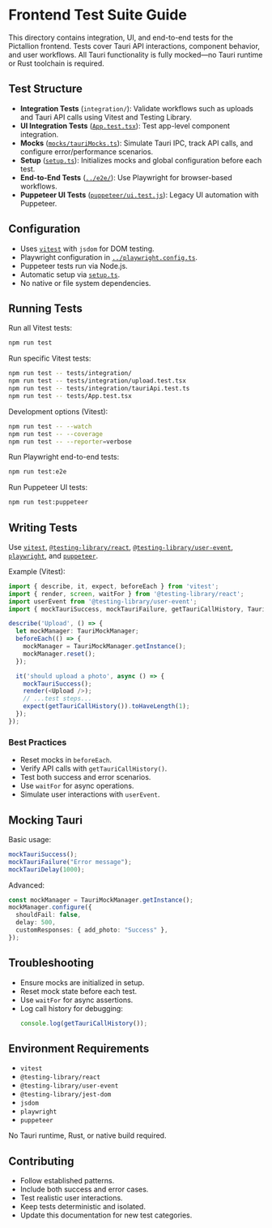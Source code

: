 # Frontend Test Suite Guide

This directory contains integration, UI, and end-to-end tests for the Pictallion frontend. Tests cover Tauri API interactions, component behavior, and user workflows. All Tauri functionality is fully mocked—no Tauri runtime or Rust toolchain is required.

## Test Structure

- **Integration Tests** (`integration/`): Validate workflows such as uploads and Tauri API calls using Vitest and Testing Library.
- **UI Integration Tests** ([`App.test.tsx`](App.test.tsx:1)): Test app-level component integration.
- **Mocks** ([`mocks/tauriMocks.ts`](mocks/tauriMocks.ts:1)): Simulate Tauri IPC, track API calls, and configure error/performance scenarios.
- **Setup** ([`setup.ts`](setup.ts:1)): Initializes mocks and global configuration before each test.
- **End-to-End Tests** ([`../e2e/`](../e2e/example.spec.ts:1)): Use Playwright for browser-based workflows.
- **Puppeteer UI Tests** ([`puppeteer/ui.test.js`](puppeteer/ui.test.js:1)): Legacy UI automation with Puppeteer.

## Configuration

- Uses [`vitest`](../vitest.config.ts:1) with `jsdom` for DOM testing.
- Playwright configuration in [`../playwright.config.ts`](../playwright.config.ts:1).
- Puppeteer tests run via Node.js.
- Automatic setup via [`setup.ts`](setup.ts:1).
- No native or file system dependencies.

## Running Tests

Run all Vitest tests:

```bash
npm run test
```

Run specific Vitest tests:

```bash
npm run test -- tests/integration/
npm run test -- tests/integration/upload.test.tsx
npm run test -- tests/integration/tauriApi.test.ts
npm run test -- tests/App.test.tsx
```

Development options (Vitest):

```bash
npm run test -- --watch
npm run test -- --coverage
npm run test -- --reporter=verbose
```

Run Playwright end-to-end tests:

```bash
npm run test:e2e
```

Run Puppeteer UI tests:

```bash
npm run test:puppeteer
```

## Writing Tests

Use [`vitest`](https://vitest.dev/), [`@testing-library/react`](https://testing-library.com/docs/react-testing-library/intro/), [`@testing-library/user-event`](https://testing-library.com/docs/user-event/intro/), [`playwright`](https://playwright.dev/), and [`puppeteer`](https://pptr.dev/).

Example (Vitest):

```typescript
import { describe, it, expect, beforeEach } from 'vitest';
import { render, screen, waitFor } from '@testing-library/react';
import userEvent from '@testing-library/user-event';
import { mockTauriSuccess, mockTauriFailure, getTauriCallHistory, TauriMockManager } from '../mocks/tauriMocks';

describe('Upload', () => {
  let mockManager: TauriMockManager;
  beforeEach(() => {
    mockManager = TauriMockManager.getInstance();
    mockManager.reset();
  });

  it('should upload a photo', async () => {
    mockTauriSuccess();
    render(<Upload />);
    // ...test steps...
    expect(getTauriCallHistory()).toHaveLength(1);
  });
});
```

### Best Practices

- Reset mocks in `beforeEach`.
- Verify API calls with `getTauriCallHistory()`.
- Test both success and error scenarios.
- Use `waitFor` for async operations.
- Simulate user interactions with `userEvent`.

## Mocking Tauri

Basic usage:

```typescript
mockTauriSuccess();
mockTauriFailure("Error message");
mockTauriDelay(1000);
```

Advanced:

```typescript
const mockManager = TauriMockManager.getInstance();
mockManager.configure({
  shouldFail: false,
  delay: 500,
  customResponses: { add_photo: "Success" },
});
```

## Troubleshooting

- Ensure mocks are initialized in setup.
- Reset mock state before each test.
- Use `waitFor` for async assertions.
- Log call history for debugging:
  ```typescript
  console.log(getTauriCallHistory());
  ```

## Environment Requirements

- `vitest`
- `@testing-library/react`
- `@testing-library/user-event`
- `@testing-library/jest-dom`
- `jsdom`
- `playwright`
- `puppeteer`

No Tauri runtime, Rust, or native build required.

## Contributing

- Follow established patterns.
- Include both success and error cases.
- Test realistic user interactions.
- Keep tests deterministic and isolated.
- Update this documentation for new test categories.
